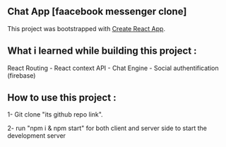 ## Chat App [faacebook messenger clone]

This project was bootstrapped with [Create React App](https://github.com/facebook/create-react-app).

## What i learned while building this project :

React Routing - React context API - Chat Engine - Social authentification (firebase)

## How to use this project :

1- Git clone "its github repo link".

2- run "npm i & npm start" for both client and server side to start the development server
